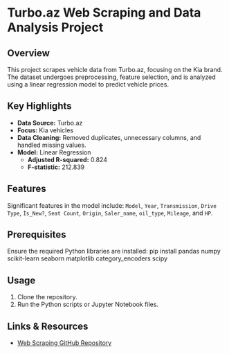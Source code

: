 # Turbo.az Web Scraping and Data Analysis Project

## Overview
This project scrapes vehicle data from Turbo.az, focusing on the Kia brand. The dataset undergoes preprocessing, feature selection, and is analyzed using a linear regression model to predict vehicle prices.

## Key Highlights
- **Data Source:** Turbo.az
- **Focus:** Kia vehicles
- **Data Cleaning:** Removed duplicates, unnecessary columns, and handled missing values.
- **Model:** Linear Regression
  - **Adjusted R-squared:** 0.824
  - **F-statistic:** 212.839

## Features
Significant features in the model include: `Model`, `Year`, `Transmission`, `Drive Type`, `İs_New?`, `Seat Count`, `Origin`, `Saler_name`, `oil_type`, `Mileage`, and `HP`.

## Prerequisites
Ensure the required Python libraries are installed:
pip install pandas numpy scikit-learn seaborn matplotlib category_encoders scipy


## Usage
1. Clone the repository.
2. Run the Python scripts or Jupyter Notebook files.

## Links & Resources
- [Web Scraping GitHub Repository](https://github.com/heydar432/Web-scraping/tree/main/Turbo.az%20web%20scraping%20project)
